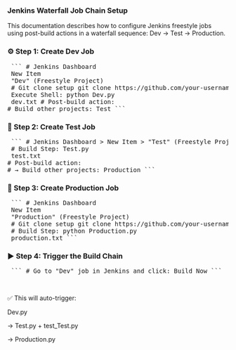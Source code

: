 ### Jenkins Waterfall Job Chain Setup
This documentation describes how to configure Jenkins freestyle jobs using post-build actions in a waterfall sequence: Dev → Test → Production.

### ⚙️ Step 1: Create Dev Job
<pre> ``` # Jenkins Dashboard <br /> New Item <br /> "Dev" (Freestyle Project)<br /> # Git clone setup git clone https://github.com/your-username/jenkins-waterfall-model.git # Add Build Step <br /> Execute Shell: python Dev.py <br /> dev.txt # Post-build action: <br /># Build other projects: Test ``` </pre>
### 🧪 Step 2: Create Test Job
<pre> ``` # Jenkins Dashboard > New Item > "Test" (Freestyle Project) # Git clone setup (same as Dev) git clone https://github.com/your-username/jenkins-waterfall-model.git<br /> # Build Step: Test.py <br /> test.txt <br /># Post-build action: <br /># → Build other projects: Production ``` </pre>
### 🚀 Step 3: Create Production Job
<pre> ``` # Jenkins Dashboard <br /> New Item <br /> "Production" (Freestyle Project)<br /> # Git clone setup git clone https://github.com/your-username/jenkins-waterfall-model.git<br /> # Build Step: python Production.py <br /> production.txt ``` </pre>
### ▶️ Step 4: Trigger the Build Chain
<pre> ``` # Go to "Dev" job in Jenkins and click: Build Now ``` </pre><br />
✅ This will auto-trigger:

Dev.py

→ Test.py + test_Test.py

→ Production.py

